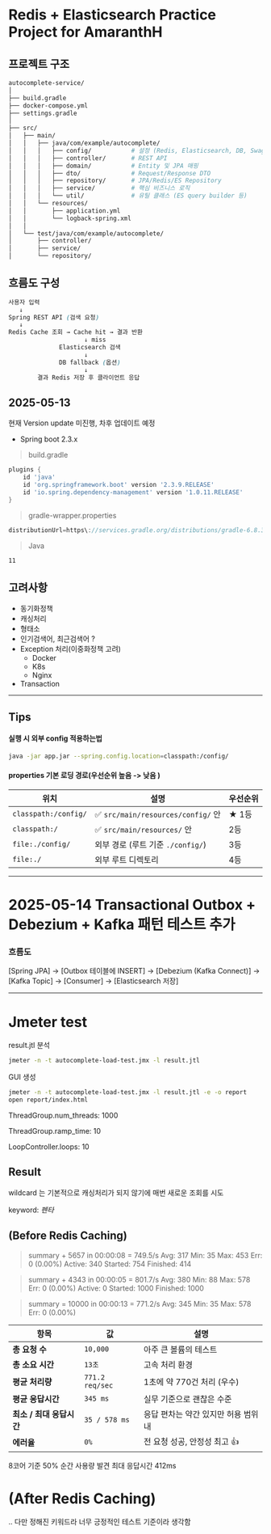 # Redis + Elasticsearch Practice Project for AmaranthH

## 프로젝트 구조 

```bash
autocomplete-service/
│
├── build.gradle
├── docker-compose.yml
├── settings.gradle
│
├── src/
│   ├── main/
│   │   ├── java/com/example/autocomplete/
│   │   │   ├── config/           # 설정 (Redis, Elasticsearch, DB, Swagger)
│   │   │   ├── controller/       # REST API
│   │   │   ├── domain/           # Entity 및 JPA 매핑
│   │   │   ├── dto/              # Request/Response DTO
│   │   │   ├── repository/       # JPA/Redis/ES Repository
│   │   │   ├── service/          # 핵심 비즈니스 로직
│   │   │   └── util/             # 유틸 클래스 (ES query builder 등)
│   │   └── resources/
│   │       ├── application.yml
│   │       └── logback-spring.xml
│   │
│   └── test/java/com/example/autocomplete/
│       ├── controller/
│       ├── service/
│       └── repository/

```

## 흐름도 구성 

```scss
사용자 입력
   ↓
Spring REST API (검색 요청)
   ↓
Redis Cache 조회 → Cache hit → 결과 반환
                     ↓ miss
              Elasticsearch 검색
                     ↓
              DB fallback (옵션)
                     ↓
        결과 Redis 저장 후 클라이언트 응답
```


## 2025-05-13

현재 Version update 미진행, 차후 업데이트 예정  

- Spring boot 2.3.x

> build.gradle 

```groovy
plugins {
    id 'java'
    id 'org.springframework.boot' version '2.3.9.RELEASE'
    id 'io.spring.dependency-management' version '1.0.11.RELEASE'
}
```

> gradle-wrapper.properties

```groovy 
distributionUrl=https\://services.gradle.org/distributions/gradle-6.8.3-bin.zip
```

> Java 

```bash
11 
```


## 고려사항 

- 동기화정책
- 캐싱처리
- 형태소 
- 인기검색어, 최근검색어 ?
- Exception 처리(이중화정책 고려)
  - Docker 
  - K8s
  - Nginx 
- Transaction

---

## Tips 

#### 실행 시 외부 config 적용하는법 

```bash 
java -jar app.jar --spring.config.location=classpath:/config/
```

#### properties 기본 로딩 경로(우선순위 높음 -> 낮음 )

| 위치                   | 설명                               | 우선순위 |
| -------------------- | -------------------------------- | ---- |
| `classpath:/config/` | ✅ `src/main/resources/config/` 안 | ★ 1등 |
| `classpath:/`        | ✅ `src/main/resources/` 안        | 2등   |
| `file:./config/`     | 외부 경로 (루트 기준 `./config/`)        | 3등   |
| `file:./`            | 외부 루트 디렉토리                       | 4등   |


---

# 2025-05-14 Transactional Outbox + Debezium + Kafka 패턴 테스트 추가 

### 흐름도 

[Spring JPA] → [Outbox 테이블에 INSERT] → [Debezium (Kafka Connect)] → [Kafka Topic] → [Consumer] → [Elasticsearch 저장]

---

# Jmeter test

result.jtl 분석

```bash
jmeter -n -t autocomplete-load-test.jmx -l result.jtl
```

GUI 생성 

```bash
jmeter -n -t autocomplete-load-test.jmx -l result.jtl -e -o report
open report/index.html  
```

ThreadGroup.num_threads: 1000

ThreadGroup.ramp_time: 10

LoopController.loops: 10

## Result  

wildcard 는 기본적으로 캐싱처리가 되지 않기에 매번 새로운 조회를 시도

keyword: *펜타*

## (Before Redis Caching)

>summary +   5657 in 00:00:08 =  749.5/s Avg:   317 Min:    35 Max:   453 Err:     0 (0.00%) Active: 340 Started: 754 Finished: 414

> summary +   4343 in 00:00:05 =  801.7/s Avg:   380 Min:    88 Max:   578 Err:     0 (0.00%) Active: 0 Started: 1000 Finished: 1000

> summary =  10000 in 00:00:13 =  771.2/s Avg:   345 Min:    35 Max:   578 Err:     0 (0.00%)

| 항목               | 값               | 설명                    |
| ---------------- | --------------- | --------------------- |
| **총 요청 수**       | `10,000`        | 아주 큰 볼륨의 테스트          |
| **총 소요 시간**      | `13초`           | 고속 처리 환경              |
| **평균 처리량**       | `771.2 req/sec` | 1초에 약 770건 처리 (우수)    |
| **평균 응답시간**      | `345 ms`        | 실무 기준으로 괜찮은 수준        |
| **최소 / 최대 응답시간** | `35 / 578 ms`   | 응답 편차는 약간 있지만 허용 범위 내 |
| **에러율**          | `0%`            | 전 요청 성공, 안정성 최고 👍    |

8코어 기준 50% 순간 사용량 발견
최대 응답시간 412ms

# (After Redis Caching)

.. 다만 정해진 키워드라 너무 긍정적인 테스트 기준이라 생각함



